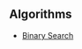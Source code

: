 <h2>Algorithms</h2>
<ul>
	<li><a href="https://github.com/DanFan1988/Algorithms_and_Data_Structures/blob/master/Algorithms/binary_search.rb">Binary Search</a></li>
</ul>